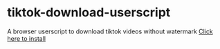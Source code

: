 # tiktok-download-userscript
A browser userscript to download tiktok videos without watermark
[Click here to install](https://github.com/Zipdox/tiktok-download-userscript/raw/master/tiktok-dl.user.js)
